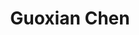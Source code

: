 ---
# Display name

title: Guoxian Chen
user_groups: ["Graduated Ph.D Students"]



organizations:
- name: 2004-2008 co-supervised with Prof. Huazhong Tang

Interests:
- Adaptive unstructure moving mesh method and its application in CFD

---